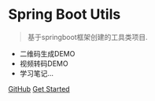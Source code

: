 

# Spring Boot Utils

> 基于springboot框架创建的工具类项目.

* 二维码生成DEMO
* 视频转码DEMO
* 学习笔记...

[GitHub](https://github.com/zrxJuly/spring-boot-utils)
[Get Started](#Tips)